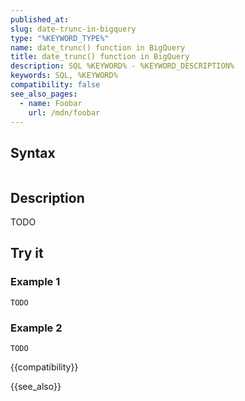 ```yaml
---
published_at:
slug: date-trunc-in-bigquery
type: "%KEYWORD_TYPE%"
name: date_trunc() function in BigQuery
title: date_trunc() function in BigQuery
description: SQL %KEYWORD% - %KEYWORD_DESCRIPTION%
keywords: SQL, %KEYWORD%
compatibility: false
see_also_pages:
  - name: Foobar
    url: /mdn/foobar
---
```


## Syntax

~~~pgsql
~~~

## Description

TODO

## Try it

### Example 1

~~~pgsql
TODO
~~~

### Example 2

~~~pgsql
TODO
~~~

{{compatibility}}

{{see_also}}
